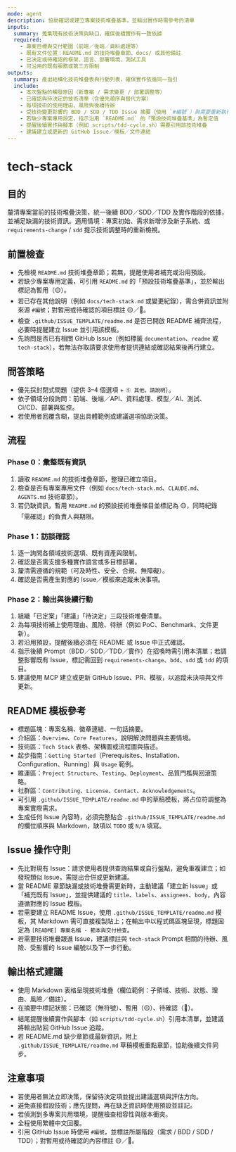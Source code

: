 ```yaml
---
mode: agent
description: 協助確認或建立專案技術堆疊基準，並輸出實作時需參考的清單
inputs:
  summary: 蒐集現有技術決策與缺口，確保後續實作有一致依據
  required:
    - 專案目標與交付範圍（前端／後端／資料處理等）
    - 既有文件位置：README.md 的技術堆疊章節、docs/ 或其他備註
    - 已決定或待確認的框架、語言、部署環境、測試工具
    - 可沿用的既有服務或第三方限制
outputs:
  summary: 產出結構化技術堆疊表與行動列表，確保實作依循同一指引
  include:
    - 本次盤點的觸發原因（新專案 / 需求變更 / 部署調整等）
    - 已確認與待決定的技術清單（含優先順序與替代方案）
    - 每項技術的使用理由、風險與後續待辦
    - 受技術變更影響的 BDD / SDD / TDD Issue 摘要（使用 `#編號`）與需要重新執行的 Prompt 建議
    - 若缺少專案專用設定，指示沿用 `README.md` 的「預設技術堆疊基準」為暫定值
    - 提醒後續實作與腳本（例如 scripts/tdd-cycle.sh）需要引用該技術堆疊
    - 建議建立或更新的 GitHub Issue／模板／文件連結
---
```


# tech-stack

## 目的

釐清專案當前的技術堆疊決策，統一後續 BDD／SDD／TDD 及實作階段的依據，並補足缺漏的技術資訊。適用情境：專案初始、需求新增涉及新子系統、或 `requirements-change` / `sdd` 提示技術調整時的重新檢視。

## 前置檢查

- 先檢視 `README.md` 技術堆疊章節；若無，提醒使用者補充或沿用預設。
- 若缺少專案專用定義，可引用 `README.md` 的「預設技術堆疊基準」，並於輸出標記為暫用（🟡）。
- 若已存在其他說明（例如 `docs/tech-stack.md` 或變更紀錄），需合併資訊並附來源 `#編號`；對暫用或待確認的項目標註 🟡／🔴。
- 檢查 `.github/ISSUE_TEMPLATE/readme.md` 是否已開啟 README 補齊流程，必要時提醒建立 Issue 並引用該模板。
- 先詢問是否已有相關 GitHub Issue（例如標籤 `documentation`、`readme` 或 `tech-stack`），若無法存取請要求使用者提供連結或確認結果後再行建立。

## 問答策略

- 優先採封閉式問題（提供 3–4 個選項 + `⑤ 其他，請說明`）。
- 依子領域分段詢問：前端、後端／API、資料處理、模型／AI、測試、CI/CD、部署與監控。
- 若使用者回覆含糊，提出具體範例或建議選項協助決策。

## 流程

### Phase 0：彙整既有資訊
1. 讀取 `README.md` 的技術堆疊章節，整理已確立項目。
2. 檢查是否有專案專用文件（例如 `docs/tech-stack.md`、`CLAUDE.md`、`AGENTS.md` 技術章節）。
3. 若仍缺資訊，暫用 `README.md` 的預設技術堆疊條目並標記為 🟡，同時紀錄「需確認」的負責人與期限。

### Phase 1：訪談確認
1. 逐一詢問各領域技術選項、既有資產與限制。
2. 確認是否需支援多種實作語言或多目標部署。
3. 釐清需遵循的規範（可及時性、安全、合規、無障礙）。
4. 確認是否需產生對應的 Issue／模板來追蹤未決事項。

### Phase 2：輸出與後續行動
1. 組織「已定案」「建議」「待決定」三段技術堆疊清單。
2. 為每項技術補上使用理由、風險、待辦（例如 PoC、Benchmark、文件更新）。
3. 若沿用預設，提醒後續必須在 README 或 Issue 中正式確認。
4. 指示後續 Prompt（BDD／SDD／TDD／實作）在招喚時需引用本清單；若調整影響既有 Issue，標記需回到 `requirements-change`、`bdd`、`sdd` 或 `tdd` 的項目。
5. 建議使用 MCP 建立或更新 GitHub Issue、PR、模板，以追蹤未決項與文件更新。

## README 模板參考

- 標題區塊：專案名稱、徽章連結、一句話摘要。
- 介紹區：`Overview`、`Core Features`，說明解決問題與主要情境。
- 技術區：`Tech Stack` 表格、架構圖或流程圖與描述。
- 起步指南：`Getting Started`（Prerequisites、Installation、Configuration、Running）與 `Usage` 範例。
- 維運區：`Project Structure`、`Testing`、`Deployment`、品質門檻與回滾策略。
- 社群區：`Contributing`、`License`、`Contact`、`Acknowledgements`。
- 可引用 `.github/ISSUE_TEMPLATE/readme.md` 中的草稿模板，將占位符調整為專案實際需求。
- 生成任何 Issue 內容時，必須完整貼合 `.github/ISSUE_TEMPLATE/readme.md` 的欄位順序與 Markdown，缺項以 `TODO` 或 `N/A` 填寫。

## Issue 操作守則

- 先比對現有 Issue：請求使用者提供查詢結果或自行盤點，避免重複建立；如發現類似 Issue，需提出合併或更新建議。
- 當 README 章節缺漏或技術堆疊需更新時，主動建議「建立新 Issue」或「補充既有 Issue」，並提供建議的 `title`、`labels`、`assignees`、`body`，內容遵循對應的 Issue 模板。
- 若需要建立 README Issue，使用 `.github/ISSUE_TEMPLATE/readme.md` 模板，其 Markdown 需可直接複製貼上；在輸出中以程式碼區塊呈現，標題固定為 `[README] 專案名稱 - 範本與交付檢查`。
- 若需要技術堆疊跟進 Issue，建議標註與 `tech-stack` Prompt 相關的待辦、風險、受影響的 Issue 編號以及下一步行動。

## 輸出格式建議

- 使用 Markdown 表格呈現技術堆疊（欄位範例：子領域、技術、狀態、理由、風險／備註）。
- 在摘要中標記狀態：已確認（無符號）、暫用（🟡）、待確認（🔴）。
- 結尾提醒後續實作與腳本（如 `scripts/tdd-cycle.sh`）引用本清單，並建議將輸出貼回 GitHub Issue 追蹤。
- 若 README.md 缺少章節或最新資訊，附上 `.github/ISSUE_TEMPLATE/readme.md` 草稿模板重點章節，協助後續文件同步。

## 注意事項

- 若使用者無法立即決策，保留待決定項並提出建議選項與評估方向。
- 避免直接假設技術；應先提問，再在缺乏資訊時使用預設並註記。
- 若偵測到多專案共用環境，提醒檢查相容性與版本衝突。
- 全程使用繁體中文回覆。
- 引用 GitHub Issue 時使用 `#編號`，並標註所屬階段（需求 / BDD / SDD / TDD）；對暫用或待確認的內容標註 🟡／🔴。
